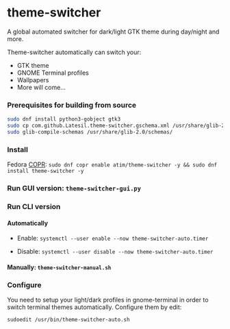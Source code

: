 # theme-switcher

A global automated switcher for dark/light GTK theme during day/night and more.

Theme-switcher automatically can switch your:

- GTK theme
- GNOME Terminal profiles
- Wallpapers
- More will come...

### Prerequisites for building from source

```sh
sudo dnf install python3-gobject gtk3
sudo cp com.github.Latesil.theme-switcher.gschema.xml /usr/share/glib-2.0/schemas/
sudo glib-compile-schemas /usr/share/glib-2.0/schemas/
```

### Install

Fedora [COPR](https://copr.fedorainfracloud.org/coprs/atim/theme-switcher/): `sudo dnf copr enable atim/theme-switcher -y && sudo dnf install theme-switcher -y`

### Run GUI version: `theme-switcher-gui.py`

### Run CLI version

#### Automatically

- Enable: `systemctl --user enable --now theme-switcher-auto.timer`

- Disable: `systemctl --user disable --now theme-switcher-auto.timer`

#### Manually: `theme-switcher-manual.sh`

### Configure

You need to setup your light/dark profiles in gnome-terminal in order to switch terminal themes automatically. Configure them by edit:

```sh
sudoedit /usr/bin/theme-switcher-auto.sh
```

